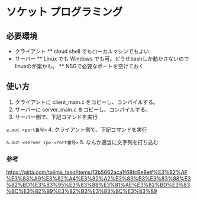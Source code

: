 # ソケット プログラミング

## 必要環境
* クライアント
** cloud shell でもローカルマシンでもよい
* サーバー
** Linux でも Windows でも可。どうせbashしか動かさないのでlinuxのが楽かも。
** NSGで必要なポートを空けておく

## 使い方
1. クライアントに client_main.c をコピーし、コンパイルする。
2. サーバーに server_main.c をコピーし、コンパイルする。
3. サーバー側で、下記コマンドを実行

  `a.out <port番号>`
4. クライアント側で、下記コマンドを実行

  `a.out <server ip> <Port番号>`
5. なんか適当に文字列を打ち込む




### 参考
https://qiita.com/tajima_taso/items/13b5662aca1f68fc6e8e#%E3%82%AF%E3%83%A9%E3%82%A4%E3%82%A2%E3%83%B3%E3%83%88%E3%82%BD%E3%83%95%E3%83%88%E3%81%AE%E3%82%BD%E3%83%BC%E3%82%B9%E3%82%B3%E3%83%BC%E3%83%89
